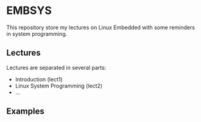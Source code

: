 # EMBSYS

This repository store my lectures on Linux Embedded with some reminders in
system programming.

## Lectures

Lectures are separated in several parts:

  * Introduction (lect1)
  * Linux System Programming (lect2)
  * ...

## Examples
